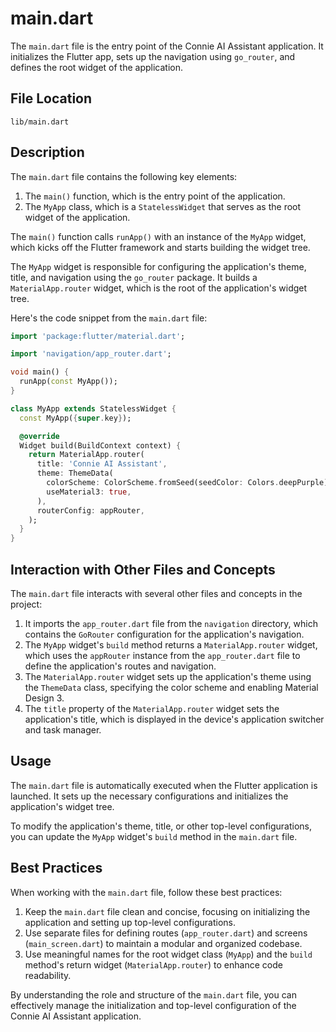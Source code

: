 # main.dart

The `main.dart` file is the entry point of the Connie AI Assistant application. It initializes the Flutter app, sets up the navigation using `go_router`, and defines the root widget of the application.

## File Location

`lib/main.dart`

## Description

The `main.dart` file contains the following key elements:

1. The `main()` function, which is the entry point of the application.
2. The `MyApp` class, which is a `StatelessWidget` that serves as the root widget of the application.

The `main()` function calls `runApp()` with an instance of the `MyApp` widget, which kicks off the Flutter framework and starts building the widget tree.

The `MyApp` widget is responsible for configuring the application's theme, title, and navigation using the `go_router` package. It builds a `MaterialApp.router` widget, which is the root of the application's widget tree.

Here's the code snippet from the `main.dart` file:

```dart
import 'package:flutter/material.dart';

import 'navigation/app_router.dart';

void main() {
  runApp(const MyApp());
}

class MyApp extends StatelessWidget {
  const MyApp({super.key});

  @override
  Widget build(BuildContext context) {
    return MaterialApp.router(
      title: 'Connie AI Assistant',
      theme: ThemeData(
        colorScheme: ColorScheme.fromSeed(seedColor: Colors.deepPurple),
        useMaterial3: true,
      ),
      routerConfig: appRouter,
    );
  }
}
```

## Interaction with Other Files and Concepts

The `main.dart` file interacts with several other files and concepts in the project:

1. It imports the `app_router.dart` file from the `navigation` directory, which contains the `GoRouter` configuration for the application's navigation.
2. The `MyApp` widget's `build` method returns a `MaterialApp.router` widget, which uses the `appRouter` instance from the `app_router.dart` file to define the application's routes and navigation.
3. The `MaterialApp.router` widget sets up the application's theme using the `ThemeData` class, specifying the color scheme and enabling Material Design 3.
4. The `title` property of the `MaterialApp.router` widget sets the application's title, which is displayed in the device's application switcher and task manager.

## Usage

The `main.dart` file is automatically executed when the Flutter application is launched. It sets up the necessary configurations and initializes the application's widget tree.

To modify the application's theme, title, or other top-level configurations, you can update the `MyApp` widget's `build` method in the `main.dart` file.

## Best Practices

When working with the `main.dart` file, follow these best practices:

1. Keep the `main.dart` file clean and concise, focusing on initializing the application and setting up top-level configurations.
2. Use separate files for defining routes (`app_router.dart`) and screens (`main_screen.dart`) to maintain a modular and organized codebase.
3. Use meaningful names for the root widget class (`MyApp`) and the `build` method's return widget (`MaterialApp.router`) to enhance code readability.

By understanding the role and structure of the `main.dart` file, you can effectively manage the initialization and top-level configuration of the Connie AI Assistant application. 